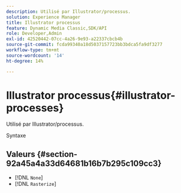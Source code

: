 ```yaml
---
description: Utilisé par Illustrator/processus.
solution: Experience Manager
title: Illustrator processus
feature: Dynamic Media Classic,SDK/API
role: Developer,Admin
exl-id: 42520442-07cc-4a26-9e93-a22337cbcb4b
source-git-commit: fcda99340a18d5037157723bb3bdca5fa9df3277
workflow-type: tm+mt
source-wordcount: '14'
ht-degree: 14%

---
```


# Illustrator processus{#illustrator-processes}

Utilisé par Illustrator/processus.

Syntaxe

## Valeurs {#section-92a45a4a33d64681b16b7b295c109cc3}

* [!DNL `None`]
* [!DNL `Rasterize`]

